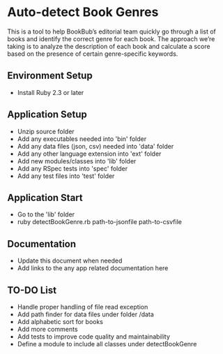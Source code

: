 # Auto-detect Book Genres

This is a tool to help BookBub’s editorial team quickly go through a list
of books and identify the correct genre for each book. The approach we’re
taking is to analyze the description of each book and calculate a score
based on the presence of certain genre-specific keywords.

## Environment Setup
* Install Ruby 2.3 or later

## Application Setup
* Unzip source folder
* Add any executables needed into 'bin' folder
* Add any data files (json, csv) needed into 'data' folder
* Add any other language extension into 'ext' folder
* Add new modules/classes into 'lib' folder
* Add any RSpec tests into 'spec' folder
* Add any test files into 'test' folder

## Application Start
* Go to the 'lib' folder
* ruby detectBookGenre.rb path-to-jsonfile path-to-csvfile

## Documentation
* Update this document when needed
* Add links to the any app related documentation here

## TO-DO List
* Handle proper handling of file read exception
* Add path finder for data files under folder /data
* Add alphabetic sort for books
* Add more comments
* Add tests to improve code quality and maintainability
* Define a module to include all classes under detectBookGenre
